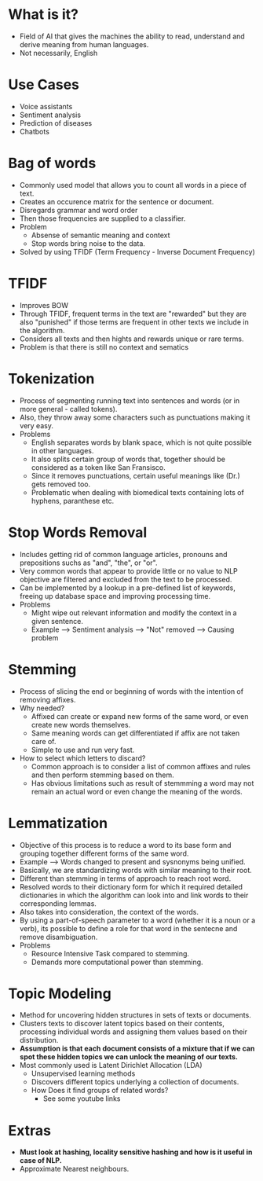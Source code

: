 # What is it?
* Field of AI that gives the machines the ability to read, understand and derive meaning from human languages.
* Not necessarily, English

# Use Cases
* Voice assistants
* Sentiment analysis
* Prediction of diseases
* Chatbots

# Bag of words
* Commonly used model that allows you to count all words in a piece of text.
* Creates an occurence matrix for the sentence or document.
* Disregards grammar and word order
* Then those frequencies are supplied to a classifier.
* Problem
    * Absense of semantic meaning and context
    * Stop words bring noise to the data.
* Solved by using TFIDF (Term Frequency - Inverse Document Frequency)

# TFIDF
* Improves BOW
* Through TFIDF, frequent terms in the text are "rewarded" but they are also "punished" if those terms are frequent in other texts we include in the algorithm.
* Considers all texts and then hights and rewards unique or rare terms.
* Problem is that there is still no context and sematics

# Tokenization
* Process of segmenting running text into sentences and words (or in more general - called tokens).
* Also, they throw away some characters such as punctuations making it very easy.
* Problems
    * English separates words by blank space, which is not quite possible in other languages.
    * It also splits certain group of words that, together should be considered as a token like San Fransisco.
    * Since it removes punctuations, certain useful meanings like (Dr.) gets removed too.
    * Problematic when dealing with biomedical texts containing lots of hyphens, paranthese etc.

# Stop Words Removal
* Includes getting rid of common language articles, pronouns and prepositions suchs as "and", "the", or "or".
* Very common words that appear to provide little or no value to NLP objective are filtered and excluded from the text to be processed.
* Can be implemented by a lookup in a pre-defined list of keywords, freeing up database space and improving processing time.
* Problems
    * Might wipe out relevant information and modify the context in a given sentence.
    * Example --> Sentiment analysis --> "Not" removed --> Causing problem

# Stemming
* Process of slicing the end or beginning of words with the intention of removing affixes.
* Why needed?
    * Affixed can create or expand new forms of the same word, or even create new words themselves.
    * Same meaning words can get differentiated if affix are not taken care of.
    * Simple to use and run very fast.
* How to select which letters to discard?
    * Common approach is to consider a list of common affixes and rules and then perform stemming based on them.
    * Has obvious limitations such as result of stemmming a word may not remain an actual word or even change the meaning of the words.

# Lemmatization
* Objective of this process is to reduce a word to its base form and grouping together different forms of the same word.
* Example --> Words changed to present and sysnonyms being unified.
* Basically, we are standardizing words with similar meaning to their root.
* Different than stemming in terms of approach to reach root word.
* Resolved words to their dictionary form for which it required detailed dictionaries in which the algorithm can look into and link words to their corresponding lemmas.
* Also takes into consideration, the context of the words.
* By using a part-of-speech parameter to a word (whether it is a noun or a verb), its possible to define a role for that word in the sentecne and remove disambiguation.
* Problems
    * Resource Intensive Task compared to stemming.
    * Demands more computational power than stemming.

# Topic Modeling
* Method for uncovering hidden structures in sets of texts or documents.
* Clusters texts to discover latent topics based on their contents, processing individual words and assigning them values based on their distribution.
* **Assumption is that each document consists of a mixture that if we can spot these hidden topics we can unlock the meaning of our texts.**
* Most commonly used is Latent Dirichlet Allocation (LDA)
    * Unsupervised learning methods
    * Discovers different topics underlying a collection of documents.
    * How Does it find groups of related words?
        * See some youtube links

# Extras
* **Must look at hashing, locality sensitive hashing and how is it useful in case of NLP.**
* Approximate Nearest neighbours.
